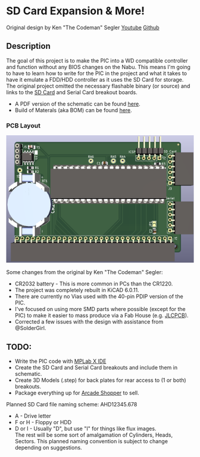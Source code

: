# SD Card Expansion & More!

Original design by Ken "The Codeman" Segler [Youtube](https://www.youtube.com/@kensegler) [Github](https://github.com/TheCodeman)

## Description

The goal of this project is to make the PIC into a WD compatible controller and function without any BIOS changes on the Nabu.  This means I'm going to have to learn how to write for the PIC in the project and what it takes to have it emulate a FDD/HDD controller as it uses the SD Card for storage.  The original project omitted the necessary flashable binary (or source) and links to the [SD Card](https://www.aliexpress.us/item/2251832622247273.html) and Serial Card breakout boards.

* A PDF version of the schematic can be found [here](Nabu-SD.pdf).
* Build of Materals (aka BOM) can be found [here](bom/ibom.html).

### PCB Layout

![SD Board Image](Nabu-SD.png "SD Card Expansion & More!")

Some changes from the original by Ken "The Codeman" Segler:
* CR2032 battery - This is more common in PCs than the CR1220.
* The project was completely rebuilt in KiCAD 6.0.11.
* There are currently no Vias used with the 40-pin PDIP version of the PIC.
* I've focused on using more SMD parts where possible (except for the PIC) to make it easier to mass produce via a Fab House (e.g. [JLCPCB](https://www.jlcpcb.com/)).
* Corrected a few issues with the design with assistance from @SolderGirl.

## TODO:

* Write the PIC code with [MPLab X IDE](https://www.microchip.com/en-us/tools-resources/develop/mplab-x-ide)
* Create the SD Card and Serial Card breakouts and include them in schematic.
* Create 3D Models (.step) for back plates for rear access to (1 or both) breakouts.
* Package everything up for [Arcade Shopper](https://www.arcadeshopper.com/) to sell.

Planned SD Card file naming scheme:  AHD12345.678
* A - Drive letter
* F or H - Floppy or HDD
* D or I - Usually "D", but use "I" for things like flux images.<br />
The rest will be some sort of amalgamation of Cylinders, Heads, Sectors.  This planned naming convention is subject to change depending on suggestions.


